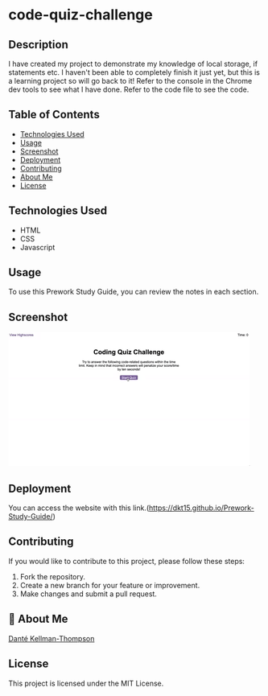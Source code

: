 # code-quiz-challenge

## Description

I have created my project to demonstrate my knowledge of local storage, if statements etc. I haven't been able to completely finish it just yet, but this is a learning project so will go back to it! Refer to the console in the Chrome dev tools to see what I have done. Refer to the code file to see the code.

## Table of Contents

- [Technologies Used](#technology)
- [Usage](#usage)
- [Screenshot](#screenshot)
- [Deployment](#deployment)
- [Contributing](#contributing)
- [About Me](#aboutme)
- [License](#license)

## Technologies Used

- HTML
- CSS
- Javascript

## Usage

To use this Prework Study Guide, you can review the notes in each section.

## Screenshot

![Code Quiz GIF](/assets/images/code-quiz.gif)

## Deployment

You can access the website with this link.(https://dkt15.github.io/Prework-Study-Guide/)

## Contributing

If you would like to contribute to this project, please follow these steps:

1. Fork the repository.
2. Create a new branch for your feature or improvement.
3. Make changes and submit a pull request.

## 🚀 About Me

[Danté Kellman-Thompson](https://github.com/DKT15)

## License

This project is licensed under the MIT License.
